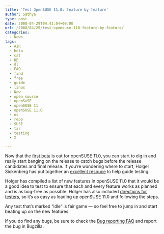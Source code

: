 ```yaml
---
title: 'Test OpenSUSE 11.0: feature by feature'
author: Sathya
type: post
date: 2008-04-29T04:43:04+00:00
url: /2008/04/29/test-opensuse-110-feature-by-feature/
categories:
  - News
tags:
  - AIR
  - beta
  - cat
  - DE
  - dl
  - FAQ
  - find
  - free
  - guide
  - linux
  - New
  - open source
  - openSuSE
  - openSUSE 11
  - openSUSE 11.0
  - os
  - repo
  - SUSE
  - tar
  - testing
  - X

---
```

Now that the [first beta][1] is out for openSUSE 11.0, you can start to dig in and really start banging on the release to catch bugs before the release candidates and final release. If you’re wondering where to start, Holger Sickenberg has put together an [excellent resouce][2] to help guide testing.

Holger has compiled a list of new features in openSUSE 11.0 that it would be a good idea to test to ensure that each and every feature works as planned and is as bug-free as possible. Holger has also included [directions for testers][3], so it’s as easy as loading up openSUSE 11.0 and following the steps.

Any test that’s marked “idle” is fair game — so feel free to jump in and start beating up on the new features.

If you do find any bugs, be sure to check the [Bug reporting FAQ][4] and report the bug in Bugzilla.

 [1]: http://sathyasays.com/2008/04/29/announcing-opensuse-11-beta-1/
 [2]: http://en.opensuse.org/Testing:Features_11.0
 [3]: http://en.opensuse.org/Testing:Features_11.0#openSUSE_11.0_Feature_Test_List
 [4]: http://en.opensuse.org/Bug_Reporting_FAQ